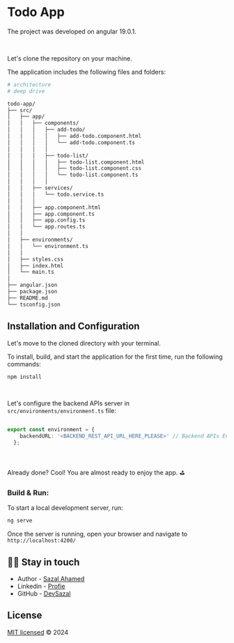 # Todo App

The project was developed on angular 19.0.1.


<br>

Let's clone the repository on your machine.

The application includes the following files and folders:

```bash
# architecture
# deep drive

todo-app/
├── src/
│   ├── app/
│   │   ├── components/
│   │   │   ├── add-todo/
│   │   │   │   ├── add-todo.component.html
│   │   │   │   └── add-todo.component.ts
│   │   │   │
│   │   │   ├── todo-list/
│   │   │   │   ├── todo-list.component.html
│   │   │   │   ├── todo-list.component.css
│   │   │   │   └── todo-list.component.ts
│   │   │   │
│   │   ├── services/
│   │   │   └── todo.service.ts
│   │   │
│   │   ├── app.component.html
│   │   ├── app.component.ts
│   │   ├── app.config.ts
│   │   └── app.routes.ts
│   │
│   ├── environments/
│   │   └── environment.ts
│   │
│   ├── styles.css
│   ├── index.html
│   └── main.ts
│
├── angular.json
├── package.json
├── README.md
└── tsconfig.json

```



## Installation and Configuration

Let's move to the cloned directory with your terminal.

To install, build, and start the application for the first time, run the following commands:

```bash
npm install
```

<br>

Let's configure the backend APIs server in `src/environments/environment.ts` file:

```typescript

export const environment = {
    backendURL: '<BACKEND_REST_API_URL_HERE_PLEASE>' // Backend APIs Endpoint
  };

```

<br>

Already done? Cool! You are almost ready to enjoy the app. ⛳️

### Build & Run:

To start a local development server, run:

```bash
ng serve

```

Once the server is running, open your browser and navigate to `http://localhost:4200/`


## 🧑‍💻 Stay in touch

- Author - [Sazal Ahamed](https://sazal.vercel.app)
- Linkedin - [Profie](https://www.linkedin.com/in/sazal-ahamed/)
- GitHub - [DevSazal](https://github.com/DevSazal)

## License

[MIT licensed](LICENSE) © 2024
